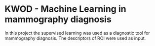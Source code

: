 # KWOD - Machine Learning in mammography diagnosis 

In this project the supervised learning was used as a diagnostic tool for mammography diagnosis. The descriptors of ROI were used as input.

